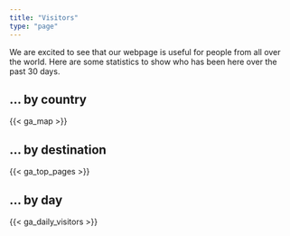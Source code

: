 ```yaml
---
title: "Visitors"
type: "page"
---
```


We are excited to see that our webpage is useful for people from all over the world. Here are some statistics to show who has been here over the past 30 days.

## ... by country

{{< ga_map >}}

## ... by destination

{{< ga_top_pages >}}

## ... by day

{{< ga_daily_visitors >}}
